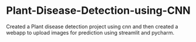 # Plant-Disease-Detection-using-CNN
Created a Plant disease detection project using cnn and then created a webapp to upload images for prediction using streamlit and pycharm.

